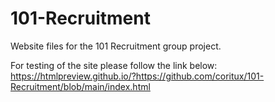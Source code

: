 # 101-Recruitment
Website files for the 101 Recruitment group project.

For testing of the site please follow the link below:
https://htmlpreview.github.io/?https://github.com/coritux/101-Recruitment/blob/main/index.html
